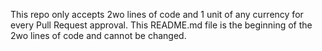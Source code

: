 This repo only accepts 2wo lines of code and 1 unit of any currency for every Pull Request approval.
This README.md file is the beginning of the 2wo lines of code and cannot be changed.
